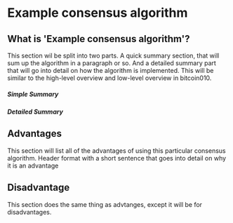 # Example consensus algorithm

## What is 'Example consensus algorithm'?

This section wil be split into two parts. A quick summary section, that will sum up the algorithm in a paragraph or so. And a detailed summary part that will go into detail on how the algorithm is implemented. This will be similar to the high-level overview and low-level overview in bitcoin010.

##### Simple Summary

##### Detailed Summary

## Advantages

This section will list all of the advantages of using this particular consensus algorithm. Header format with a short sentence that goes into detail on why it is an advantage

## Disadvantage

This section does the same thing as advtanges, except it will be for disadvantages.



